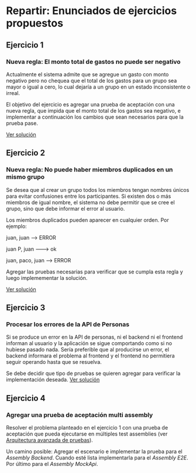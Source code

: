 # Repartir: Enunciados de ejercicios propuestos

## Ejercicio 1
### Nueva regla: El monto total de gastos no puede ser negativo

Actualmente el sistema admite que se agregue un gasto con monto negativo pero no chequea que el total de los gastos para un grupo sea mayor o igual a cero, lo cual dejaría a un grupo en un estado inconsistente o irreal.

El objetivo del ejercicio es agregar una prueba de aceptación con una nueva regla, que impida que el monto total de los gastos sea negativo, e implementar a continuación los cambios que sean necesarios para que la prueba pase.

[Ver solución](https://gitlab.com/grupo-esfera/capacitacion/recursos/repartir/-/merge_requests/14/diffs)


## Ejercicio 2
### Nueva regla: No puede haber miembros duplicados en un mismo grupo

Se desea que al crear un grupo todos los miembros tengan nombres únicos para evitar confusiones entre los participantes. Si existen dos o más miembros de igual nombre, el sistema no debe permitir que se cree el grupo, sino que debe informar el error al usuario.

Los miembros duplicados pueden aparecer en cualquier orden. Por ejemplo:

juan, juan --> ERROR

juan P, juan ---> ok

juan, paco, juan --> ERROR

Agregar las pruebas necesarias para verificar que se cumpla esta regla y luego implemementar la solución.

[Ver solución](https://gitlab.com/grupo-esfera/capacitacion/recursos/repartir/-/merge_requests/32/diffs)


## Ejercicio 3
### Procesar los errores de la API de Personas

Si se produce un error en la API de personas, ni el backend ni el frontend informan al usuario y la aplicación se sigue comportando como si no hubiese pasado nada. Sería preferible que al producirse un error, el backend informara el problema al frontend y el frontend no permitiera seguir operando hasta que se resuelva.

Se debe decidir que tipo de pruebas se quieren agregar para verificar la implementación deseada. 
[Ver solución](https://gitlab.com/grupo-esfera/capacitacion/recursos/repartir/-/merge_requests/48/diffs)

## Ejercicio 4
### Agregar una prueba de aceptación multi assembly

Resolver el problema planteado en el ejercicio 1 con una prueba de aceptación que pueda ejecutarse en múltiples test assemblies (ver [Arquitectura avanzada de pruebas](arquitectura-de-pruebas.md)).

Un camino posible: Agregar el escenario e implementar la prueba para el *Assembly Backend*. Cuando esté lista implementarla para el *Assembly E2E*. Por último para el *Assembly MockApi*.
